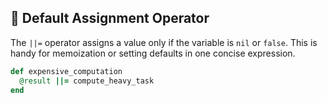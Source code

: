 ## 🔄 Default Assignment Operator
The `||=` operator assigns a value only if the variable is `nil` or `false`. This is handy for memoization or setting defaults in one concise expression.

```ruby
def expensive_computation
  @result ||= compute_heavy_task
end
```